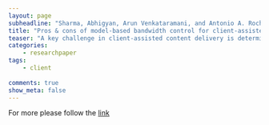 ```yaml
---
layout: page
subheadline: "Sharma, Abhigyan, Arun Venkataramani, and Antonio A. Rocha"
title: "Pros & cons of model-based bandwidth control for client-assisted content delivery"
teaser: "A key challenge in client-assisted content delivery is determining how to allocate limited server bandwidth across a large number of files being concurrently served so as to optimize global performance and cost objectives. In this paper, we present a comprehensive experimental evaluation of strategies to control server bandwidth allocation. As part of this effort, we introduce a new model-based control approach that relies on an accurate yet concise “cheat sheet” based on a priori offline measurement to predict swarm performance as a function of the server bandwidth and other swarm parameters. Our evaluation using a prototype system, SwarmServer, instantiating static, dynamic, and model-based controllers shows that static and dynamic controllers can both be suboptimal due to different reasons. In comparison, a model-based approach consistently outperforms both static and dynamic approaches provided it has access to detailed measurements in the regime of interest. Nevertheless, the broad applicability of a model-based approach may be limited in practice because of the overhead of developing and maintaining a comprehensive measurement-based model of swarm performance in each regime of interest. "
categories:
    - researchpaper  
tags:
    - client
      
comments: true
show_meta: false
---
```



For more please follow the [link](http://arxiv.org/abs/1209.5651)
